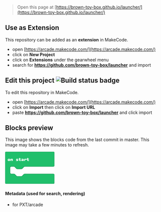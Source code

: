 
> Open this page at [https://brown-toy-box.github.io/launcher/](https://brown-toy-box.github.io/launcher/)

## Use as Extension

This repository can be added as an **extension** in MakeCode.

* open [https://arcade.makecode.com/](https://arcade.makecode.com/)
* click on **New Project**
* click on **Extensions** under the gearwheel menu
* search for **https://github.com/brown-toy-box/launcher** and import

## Edit this project ![Build status badge](https://github.com/brown-toy-box/launcher/workflows/MakeCode/badge.svg)

To edit this repository in MakeCode.

* open [https://arcade.makecode.com/](https://arcade.makecode.com/)
* click on **Import** then click on **Import URL**
* paste **https://github.com/brown-toy-box/launcher** and click import

## Blocks preview

This image shows the blocks code from the last commit in master.
This image may take a few minutes to refresh.

![A rendered view of the blocks](https://github.com/brown-toy-box/launcher/raw/master/.github/makecode/blocks.png)

#### Metadata (used for search, rendering)

* for PXT/arcade
<script src="https://makecode.com/gh-pages-embed.js"></script><script>makeCodeRender("{{ site.makecode.home_url }}", "{{ site.github.owner_name }}/{{ site.github.repository_name }}");</script>
